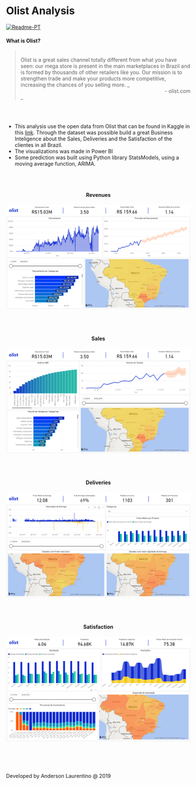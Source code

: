 # Olist Analysis
[![Readme-PT](https://img.shields.io/badge/README-PT-blue.svg)](README.md)

#### What is Olist?

> <br>
> Olist is a great sales channel totally different from what you have seen: our mega store is present in the main marketplaces in Brazil and is formed by thousands of other retailers like you. Our mission is to strengthen trade and make your products more competitive, increasing the chances of you selling more.
> _<div style="text-align: right;text">- olist.com</div>_

<br>
<br>

- This analysis use the open data from Olist that can be found in Kaggle in this [link](https://www.kaggle.com/olistbr/brazilian-ecommerce). Through the dataset was possible build a great Business Inteligence about the Sales, Deliveries and the Satisfaction of the clientes in all Brazil.
- The visualizations was made in Power BI
- Some prediction was built using Python library StatsModels, using a moving average function, ARIMA.

<br>
<br>

<h4 style="text-align: center">Revenues</h4>

![Revenues](images/faturamento.png "Revenues")

<br>
<br>

<h4 style="text-align: center">Sales</h4>

![Sales](images/vendas.png "Sales")

<br>
<br>

<h4 style="text-align: center">Deliveries</h4>

![Deliveries](images/entregas.png "Deliveries")

<br>
<br>

<h4 style="text-align: center">Satisfaction</h4>

![Satisfaction](images/satisfacao.png "Satisfaction")



<br>
<br>
<br>
<br>
Developed by Anderson Laurentino @ 2019